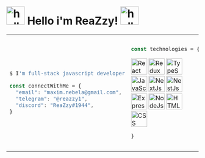 # <img src="https://data.whicdn.com/images/249699036/original.gif" alt="hello-paw" width="48"/> Hello i'm ReaZzy! <img src="https://data.whicdn.com/images/249699036/original.gif" alt="hello-paw" width="48"/>
<table>
<td>
  
```bash
$ I'm full-stack javascript developer
```
```javascript
const connectWithMe = {
  "email": "maxim.nebela@gmail.com",
  "telegram": "@reazzy1",
  "discord": "ReaZzy#1944",
}
```
</td>
<td>
    
```javascript
const technologies = {
```
  <img src="https://cdn.svgporn.com/logos/react.svg" alt="React" width="42"/>
  <img src="https://cdn.svgporn.com/logos/redux.svg" alt="Redux" width="42" />
  <img src="https://cdn.svgporn.com/logos/typescript-icon.svg" alt="TypeScript" width="42"/>
  <img src="https://cdn.svgporn.com/logos/javascript.svg" alt="JavaScript" width="42"/>
  <img src="https://cdn.svgporn.com/logos/nextjs-icon.svg" alt="NextJs" width="42" />
  <img src="https://cdn.svgporn.com/logos/nestjs.svg" alt="NestJs" width="42" />
  <img src="https://www.vectorlogo.zone/logos/expressjs/expressjs-icon.svg" alt="Express" width="42" />
  <img src="https://cdn.svgporn.com/logos/nodejs-icon.svg" alt="NodeJs" width="42" />
  <img src="https://cdn.svgporn.com/logos/html-5.svg" alt="HTML" width="42" />
  <img src="https://cdn.svgporn.com/logos/css-3.svg" alt="CSS" width="42" />
     
```javascript
}
```   
     
</td>
<td>
  <img src="https://c.tenor.com/nHBgEK6zEQMAAAAi/cat-gray.gif" alt="drawing" width="300"/>
</td>
  
</table>
